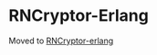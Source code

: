 # RNCryptor-Erlang

Moved to <a href="https://github.com/RNCryptor/RNCryptor-erlang">RNCryptor-erlang</a>

